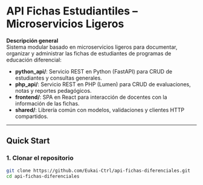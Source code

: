 # API Fichas Estudiantiles – Microservicios Ligeros

**Descripción general**  
Sistema modular basado en microservicios ligeros para documentar, organizar y administrar las fichas de estudiantes de programas de educación diferencial:

- **python_api/**: Servicio REST en Python (FastAPI) para CRUD de estudiantes y consultas generales.
- **php_api/**: Servicio REST en PHP (Lumen) para CRUD de evaluaciones, notas y reportes pedagógicos.
- **frontend/**: SPA en React para interacción de docentes con la información de las fichas.
- **shared/**: Librería común con modelos, validaciones y clientes HTTP compartidos.

---

## Quick Start

### 1. Clonar el repositorio

```bash
git clone https://github.com/Eukai-Ctrl/api-fichas-diferenciales.git
cd api-fichas-diferenciales
```
